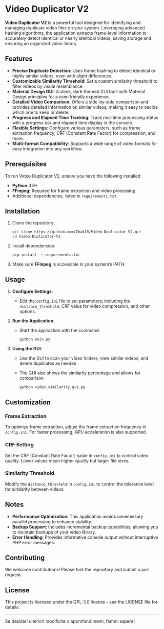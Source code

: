 # Video Duplicator V2

**Video Duplicator V2** is a powerful tool designed for identifying and managing duplicate video files on your system. Leveraging advanced hashing algorithms, the application extracts frame-level information to accurately detect identical or nearly identical videos, saving storage and ensuring an organized video library.

## Features

- **Precise Duplicate Detection**: Uses frame hashing to detect identical or highly similar videos, even with slight differences.
- **Customizable Similarity Threshold**: Set a custom similarity threshold to filter videos by visual resemblance.
- **Material Design GUI**: A sleek, dark-themed GUI built with Material Design principles for a user-friendly experience.
- **Detailed Video Comparison**: Offers a side-by-side comparison and provides detailed information on similar videos, making it easy to decide which one to keep or delete.
- **Progress and Elapsed Time Tracking**: Track real-time processing status with a progress bar and elapsed time display in the console.
- **Flexible Settings**: Configure various parameters, such as frame extraction frequency, CRF (Constant Rate Factor) for compression, and more.
- **Multi-format Compatibility**: Supports a wide range of video formats for easy integration into any workflow.

## Prerequisites

To run Video Duplicator V2, ensure you have the following installed:

- **Python** 3.8+
- **FFmpeg**: Required for frame extraction and video processing.
- Additional dependencies, listed in `requirements.txt`.

## Installation

1. Clone the repository:

   ```bash
   git clone https://github.com/Chak10/Video-Duplicator-V2.git
   cd Video-Duplicator-V2
   ```

2. Install dependencies:

   ```bash
   pip install -r requirements.txt
   ```

3. Make sure **FFmpeg** is accessible in your system’s PATH.

## Usage

1. **Configure Settings**:
   - Edit the `config.ini` file to set parameters, including the `distance_threshold`, CRF value for video compression, and other options.

2. **Run the Application**:
   - Start the application with the command:

     ```bash
     python main.py
     ```

3. **Using the GUI**:
   - Use the GUI to scan your video folders, view similar videos, and delete duplicates as needed.
   - The GUI also shows the similarity percentage and allows for comparison.
  
     ```bash
     python video_similarity_gui.py
     ```

## Customization

### Frame Extraction
To optimize frame extraction, adjust the frame extraction frequency in `config.ini`. For faster processing, GPU acceleration is also supported.

### CRF Setting
Set the CRF (Constant Rate Factor) value in `config.ini` to control video quality. Lower values mean higher quality but larger file sizes.

### Similarity Threshold
Modify the `distance_threshold` in `config.ini` to control the tolerance level for similarity between videos.

## Notes

- **Performance Optimization**: This application avoids unnecessary parallel processing to enhance stability.
- **Backup Support**: Includes incremental backup capabilities, allowing you to maintain backups of your video library.
- **Error Handling**: Provides informative console output without interruptive PHP error messages.

## Contributing

We welcome contributions! Please fork the repository and submit a pull request.

## License

This project is licensed under the GPL-3.0 license - see the LICENSE file for details.

---

Se desideri ulteriori modifiche o approfondimenti, fammi sapere!
